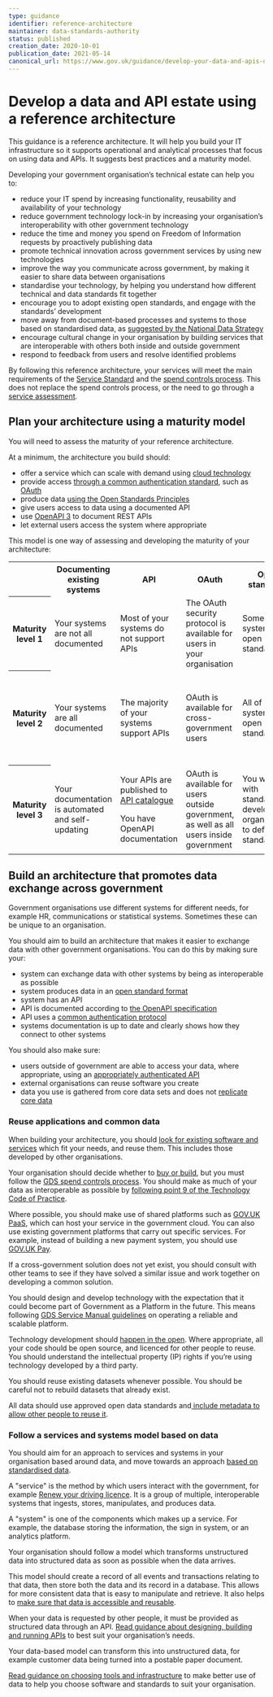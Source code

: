 ```yaml
---
type: guidance
identifier: reference-architecture
maintainer: data-standards-authority
status: published
creation_date: 2020-10-01
publication_date: 2021-05-14
canonical_url: https://www.gov.uk/guidance/develop-your-data-and-apis-using-a-reference-architecture
---
```

# Develop a data and API estate using a reference architecture

This guidance is a reference architecture. It will help you build your IT infrastructure so it supports operational and analytical processes that focus on using data and APIs. It suggests best practices and a maturity model.

Developing your government organisation’s technical estate can help you to:

* reduce your IT spend by increasing functionality, reusability and availability of your technology
* reduce government technology lock-in by increasing your organisation’s interoperability with other government technology
* reduce the time and money you spend on Freedom of Information requests by proactively publishing data
* promote technical innovation across government services by using new technologies
* improve the way you communicate across government, by making it easier to share data between organisations
* standardise your technology, by helping you understand how different technical and data standards fit together
* encourage you to adopt existing open standards, and engage with the standards’ development
* move away from document-based processes and systems to those based on standardised data, as [suggested by the National Data Strategy]
* encourage cultural change in your organisation by building services that are interoperable with others both inside and outside government
* respond to feedback from users and resolve identified problems

By following this reference architecture, your services will meet the main requirements of the [Service Standard] and the [spend controls process]. This does not replace the spend controls process, or the need to go through a [service assessment].


## Plan your architecture using a maturity model

You will need to assess the maturity of your reference architecture.

At a minimum, the architecture you build should:

* offer a service which can scale with demand using [cloud technology]
* provide access [through a common authentication standard], such as [OAuth]
* produce data [using the Open Standards Principles]
* give users access to data using a documented API
* use [OpenAPI 3] to document REST APIs
* let external users access the system where appropriate

This model is one way of assessing and developing the maturity of your architecture:

<table>
  <tr>
    <td></td>
    <th>Documenting existing systems</th>
    <th>API</th>
    <th>OAuth</th>
    <th>Open standards</th>
    <th>Data</th>
  </tr>
  <tr>
    <th>Maturity level 1</th>
    <td>Your systems are not all documented</td>
    <td>Most of your systems do not support APIs</td>
    <td>The OAuth security protocol is available for users in your organisation</td>
    <td>Some of your systems use open standards</td>
    <td>Your organisation data is mostly entered manually</td>
  </tr>
  <tr>
    <th>Maturity level 2</th>
    <td>Your systems are all documented</td>
    <td>The majority of your systems support APIs</td>
    <td>OAuth is available for cross- government users</td>
    <td>All of your systems use open standards</td>
    <td>Data is only entered manually to collect information that cannot be collected any other way</td>
  </tr>
  <tr>
    <th>Maturity level 3</th>
    <td>Your documentation is automated and self-updating</td>
    <td>
      <p>Your APIs are published to <a href="https://www.api.gov.uk/">API catalogue</a>
      <p>You have OpenAPI documentation
    </td>
    <td>OAuth is available for users outside government, as well as all users inside government</td>
    <td>You work with standards development organisations to define standards</td>
    <td>Your organisation produces high quality reference data for other systems</td>
  </tr>
</table>

## Build an architecture that promotes data exchange across government

Government organisations use different systems for different needs, for example HR, communications or statistical systems. Sometimes these can be unique to an organisation.

You should aim to build an architecture that makes it easier to exchange data with other government organisations. You can do this by making sure your:

* system can exchange data with other systems by being as interoperable as possible
* system produces data in an [open standard format]
* system has an API
* API is documented according to [the OpenAPI specification]
* API uses a [common authentication protocol]
* systems documentation is up to date and clearly shows how they connect to other systems

You should also make sure:

* users outside of government are able to access your data, where appropriate, using an [appropriately authenticated API]
* external organisations can reuse software you create
* data you use is gathered from core data sets and does not [replicate core data]

### Reuse applications and common data

When building your architecture, you should [look for existing software and services] which fit your needs, and reuse them. This includes those developed by other organisations.

Your organisation should decide whether to [buy or build], but you must follow the [GDS spend controls process]. You should make as much of your data as interoperable as possible by [following point 9 of the Technology Code of Practice].

Where possible, you should make use of shared platforms such as [GOV.UK PaaS], which can host your service in the government cloud. You can also use existing government platforms that carry out specific services. For example, instead of building a new payment system, you should use [GOV.UK Pay].

If a cross-government solution does not yet exist, you should consult with other teams to see if they have solved a similar issue and work together on developing a common solution.

You should design and develop technology with the expectation that it could become part of Government as a Platform in the future. This means following [GDS Service Manual guidelines] on operating a reliable and scalable platform.

Technology development should [happen in the open]. Where appropriate, all your code should be open source, and licenced for other people to reuse. You should understand the intellectual property (IP) rights if you’re using technology developed by a third party.

You should reuse existing datasets whenever possible. You should be careful not to rebuild datasets that already exist.

All data should use approved open data standards and[ include metadata to allow other people to reuse it].


### Follow a services and systems model based on data

You should aim for an approach to services and systems in your organisation based around data, and move towards an approach [based on standardised data].

A "service" is the method by which users interact with the government, for example [Renew your driving licence]. It is a group of multiple, interoperable systems that ingests, stores, manipulates, and produces data.

A "system" is one of the components which makes up a service. For example, the database storing the information, the sign in system, or an analytics platform.

Your organisation should follow a model which transforms unstructured data into structured data as soon as possible when the data arrives.

This model should create a record of all events and transactions relating to that data, then store both the data and its record in a database. This allows for more consistent data that is easy to manipulate and retrieve. It also helps to [make sure that data is accessible and reusable].

When your data is requested by other people, it must be provided as structured data through an API. [Read guidance about designing, building and running APIs] to best suit your organisation’s needs.

Your data-based model can transform this into unstructured data, for example customer data being turned into a postable paper document.

[Read guidance on choosing tools and infrastructure] to make better use of data to help you choose software and standards to suit your organisation.



[suggested by the National Data Strategy]: https://www.gov.uk/government/publications/uk-national-data-strategy/national-data-strategy#open-data
[Service Standard]: https://www.gov.uk/service-manual/service-standard
[spend controls process]: https://www.gov.uk/guidance/digital-and-technology-spend-controls-version-5
[service assessment]: https://www.gov.uk/service-manual/service-assessments
[cloud technology]: https://www.gov.uk/guidance/government-cloud-first-policy
[through a common authentication standard]: https://docs.publishing.service.gov.uk/manual/add-authentication-to-an-application.html
[OAuth]: https://oauth.net/2/
[using the Open Standards Principles]: https://www.gov.uk/government/publications/open-standards-principles
[OpenAPI 3]: https://www.gov.uk/government/publications/recommended-open-standards-for-government/describing-restful-apis-with-openapi-3
[open standard format]: https://www.gov.uk/government/publications/open-standards-principles/open-standards-principles
[the OpenAPI specification]: https://www.gov.uk/government/publications/recommended-open-standards-for-government/describing-restful-apis-with-openapi-3
[common authentication protocol]: https://www.gov.uk/guidance/gds-api-technical-and-data-standards#to-provide-application-level-authorisation
[appropriately authenticated API]: https://www.gov.uk/guidance/gds-api-technical-and-data-standards#when-to-authenticate-your-api
[replicate core data]: https://www.gov.uk/guidance/manage-your-data-for-access-and-reuse
[look for existing software and services]: https://www.gov.uk/guidance/share-and-reuse-technology
[buy or build]: https://www.gov.uk/guidance/define-your-purchasing-strategy
[GDS spend controls process]: https://www.gov.uk/guidance/digital-and-technology-spend-controls-version-5
[following point 9 of the Technology Code of Practice]: https://www.gov.uk/guidance/integrate-and-adapt-technology
[GOV.UK PaaS]: https://www.cloud.service.gov.uk/
[GOV.UK Pay]: https://www.payments.service.gov.uk/
[GDS Service Manual guidelines]: https://www.gov.uk/service-manual/service-standard/point-14-operate-a-reliable-service
[happen in the open]: https://www.gov.uk/government/publications/open-source-guidance
[ include metadata to allow other people to reuse it]: https://www.gov.uk/government/publications/recommended-open-standards-for-government/using-metadata-to-describe-csv-data
[based on standardised data]: https://www.gov.uk/government/publications/uk-national-data-strategy/national-data-strategy
[Renew your driving licence]: https://www.gov.uk/renew-driving-licence
[make sure that data is accessible and reusable]: https://www.gov.uk/guidance/manage-your-data-for-access-and-reuse
[Read guidance about designing, building and running APIs]: https://www.gov.uk/government/collections/api-design-guidance
[Read guidance on choosing tools and infrastructure]: https://www.gov.uk/guidance/choose-tools-and-infrastructure-to-make-better-use-of-your-data
